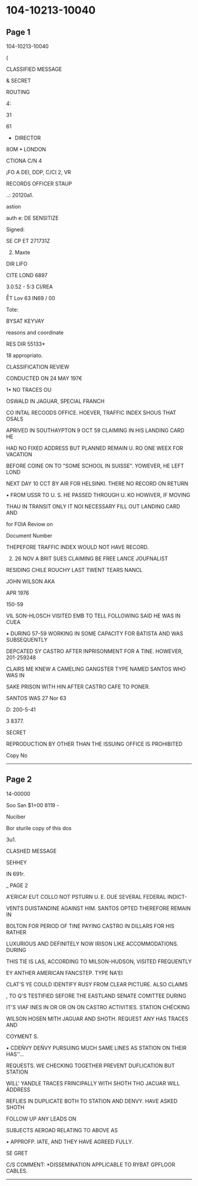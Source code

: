 # 104-10213-10040

## Page 1

104-10213-10040

(

CLASSIFIED MESSAGE

& SECRET

ROUTING

4:

31

61

* DIRECTOR

8OM • LONDON

CTIONA C/N 4

¡FO A DEI, DDP, C/CI 2, VR

RECORDS OFFICER STAUP

..: 20120a1.

astion

auth e: DE SENSITIZE

Signed:

SE CP ET 271731Z

2. Maxte

DIR LIFO

CITE LOND 6897

3.0.52 - 5:3 CI/REA

ỄT Lov 63 IN69 / 00

Tote:

BYSAT KEYVAY

reasons and coordinate

RES DIR 55133*

18 appropriato.

CLASSIFICATION REVIEW

CONDUCTED ON 24 MAY 197€

1• NO TRACES OU

OSWALD IN JAGUAR, SPECIAL FRANCH

CO INTAL RECOODS OFFICE. HOEVER, TRAFFIC INDEX SHOUS THAT OSALS

APRIVED IN SOUTHAYPTON 9 OCT 59 CLAIMING IN HIS LANDING CARD HE

HAD NO FIXED ADDRESS BUT PLANNED REMAIN U. RO ONE WEEX FOR VACATION

BEFORE COINE ON TO "SOME SCHOOL IN SUISSE". YOWEVER, HE LEFT LOND

NEXT DAY 10 CCT BY AIR FOR HELSINKI. THERE NO RECORD ON RETURN

• FROM USSR TO U. S. HE PASSED THROUGH U. KO HOWIVER, IF MOVING

THAU IN TRANSIT ONLY IT NOI NECESSARY FILL OUT LANDING CARD AND

for FOlA Reviow on

Document Number

THEPEFORE TRAFFIC INDEX WOULD NOT HAVE RECORD.

2. 26 NOV A BRIT SUES CLAIMING BE FREE LANCE JOUFNALIST

RESIDING CHILE ROUCHY LAST TWENT TEARS NANCL

JOHN WILSON AKA

APR 1976

150-59

VIL SON-HLOSCH VISITED EMB TO TELL FOLLOWING SAID HE WAS IN CUEA

• DURING 57-59 WORKING IN SOME CAPACITY FOR BATISTA AND WAS SUBSEQUENTLY

DEPCATED SY CASTRO AFTER INPRISONMENT FOR A TINE. HOWEVER, 201-259248

CLAIRS ME KNEW A CAMELING GANGSTER TYPE NAMED SANTOS WHO WAS IN

SAKE PRISON WITH HIN AFTER CASTRO CAFE TO PONER.

SANTOS WAS 27 Nor 63

D: 200-5-41

3 8377.

SECRET

REPRODUCTION BY OTHER THAN THE ISSUING OFFICE IS PROHIBITED

Copy No

---

## Page 2

14-00000

Soo San $1=00 8119 -

Nuciber

Bor sturile copy of this dos

3u1.

CLASHED MESSAGE

SEHHEY

IN 691г.

_ PAGE 2

A'ERICA! EUT COLLO NOT PSTURN U. E. DUE SEVERAL FEDERAL INDICT-

VENTS DUISTANDINE AGAINST HIM. SANTOS OPTED THEREFORE REMAIN IN

BOLTON FOR PERIOD OF TINE PAYING CASTRO IN DILLARS FOR HIS RATHER

LUXURIOUS AND DEFINITELY NOW IRISON LIKE ACCOMMODATIONS. DURING

THIS TIE IS LAS, ACCORDING TO MILSON-HUDSON, VISITED FREQUENTLY

EY ANTHER AMERICAN FANCSTEP. TYPE NA'EI

CLAT'S YE COULD IDENTIFY RUSY FROM CLEAR PICTURE. ALSO CLAIMS

, TO Q'S TESTIFIED SEFORE THE EASTLAND SENATE COMITTEE DURING

IT'S VIAF INES IN OR OR ON ON CASTRO ACTIVITIES. STATION CHÉCKING

WILSON HOSEN MITH JAGUAR AND SHOTH. REQUEST ANY HAS TRACES AND

COYMENT S.

• CDEÑVY DEÑVY PURSUING MUCH SAME LINES AS STATION ON THEIR HAS''...

REQUESTS. WE CHECKING TOGETHER PREVENT DUFLICATION BUT STATION

WILL' YANDLE TRACES FRINCIPALLY WITH SHOTH THO JACUAR WILL ÄDDRESS

REFLIES IN DUPLICATE BOTH TO STATION AND DENVY. HAVE ASKED SHOTH

FOLLOW UP ANY LEADS ON

SUBJECTS AEROAD RELATING TO ABOVE AS

• APPROFP. IATE, AND THEY HAVE AGREED FULLY.

SE GRET

C/S COMMENT: *DISSEMINATION APPLICABLE TO RYBAT GPFLOOR CABLES.

---

